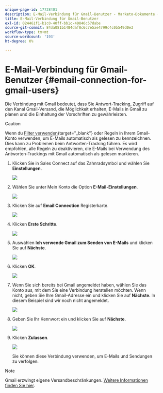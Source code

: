 ```yaml
---
unique-page-id: 17728401
description: E-Mail-Verbindung für Gmail-Benutzer - Marketo-Dokumente - Produktdokumentation
title: E-Mail-Verbindung für Gmail-Benutzer
exl-id: 024461f1-b1c0-40ff-bb1c-49846c57dabe
source-git-commit: 84da081b1484daf0c6c7e5ae4799c4c0b549d0e3
workflow-type: tm+mt
source-wordcount: '193'
ht-degree: 0%

---
```


# E-Mail-Verbindung für Gmail-Benutzer {#email-connection-for-gmail-users}

Die Verbindung mit Gmail bedeutet, dass Sie Antwort-Tracking, Zugriff auf den Kanal Gmail-Versand, die Möglichkeit erhalten, E-Mails in Gmail zu planen und die Einhaltung der Vorschriften zu gewährleisten.

>[!CAUTION]
>
>Wenn du [Filter verwenden](https://support.google.com/mail/answer/6579?hl=en#zippy=%2Ccreate-a-filter%2Cedit-or-delete-filters){target=&quot;_blank&quot;} oder Regeln in Ihrem Gmail-Konto verwenden, um E-Mails automatisch als gelesen zu kennzeichnen. Dies kann zu Problemen beim Antworten-Tracking führen. Es wird empfohlen, alle Regeln zu deaktivieren, die E-Mails bei Verwendung des Antworten-Trackings mit Gmail automatisch als gelesen markieren.

1. Klicken Sie in Sales Connect auf das Zahnradsymbol und wählen Sie **Einstellungen**.

   ![](assets/one.png)

1. Wählen Sie unter Mein Konto die Option **E-Mail-Einstellungen**.

   ![](assets/two.png)

1. Klicken Sie auf **Email Connection** Registerkarte.

   ![](assets/three.png)

1. Klicken **Erste Schritte**.

   ![](assets/four.png)

1. Auswählen **Ich verwende Gmail zum Senden von E-Mails** und klicken Sie auf **Nächste**.

   ![](assets/five.png)

1. Klicken **OK**.

   ![](assets/six.png)

1. Wenn Sie sich bereits bei Gmail angemeldet haben, wählen Sie das Konto aus, mit dem Sie eine Verbindung herstellen möchten. Wenn nicht, geben Sie Ihre Gmail-Adresse ein und klicken Sie auf **Nächste**. In diesem Beispiel sind wir noch nicht angemeldet.

   ![](assets/seven.png)

1. Geben Sie Ihr Kennwort ein und klicken Sie auf **Nächste**.

   ![](assets/eight.png)

1. Klicken **Zulassen**.

   ![](assets/nine.png)

   Sie können diese Verbindung verwenden, um E-Mails und Sendungen zu verfolgen.

>[!NOTE]
>
>Gmail erzwingt eigene Versandbeschränkungen. [Weitere Informationen finden Sie hier](/help/marketo/product-docs/marketo-sales-connect/email/email-delivery/email-connection-throttling.md#email-provider-limits).

